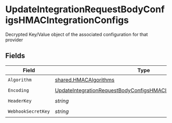 # UpdateIntegrationRequestBodyConfigsHMACIntegrationConfigs

Decrypted Key/Value object of the associated configuration for that provider


## Fields

| Field                                                                                                                                                             | Type                                                                                                                                                              | Required                                                                                                                                                          | Description                                                                                                                                                       |
| ----------------------------------------------------------------------------------------------------------------------------------------------------------------- | ----------------------------------------------------------------------------------------------------------------------------------------------------------------- | ----------------------------------------------------------------------------------------------------------------------------------------------------------------- | ----------------------------------------------------------------------------------------------------------------------------------------------------------------- |
| `Algorithm`                                                                                                                                                       | [shared.HMACAlgorithms](../../models/shared/hmacalgorithms.md)                                                                                                    | :heavy_check_mark:                                                                                                                                                | N/A                                                                                                                                                               |
| `Encoding`                                                                                                                                                        | [UpdateIntegrationRequestBodyConfigsHMACIntegrationConfigsEncoding](../../models/operations/updateintegrationrequestbodyconfigshmacintegrationconfigsencoding.md) | :heavy_check_mark:                                                                                                                                                | N/A                                                                                                                                                               |
| `HeaderKey`                                                                                                                                                       | *string*                                                                                                                                                          | :heavy_check_mark:                                                                                                                                                | N/A                                                                                                                                                               |
| `WebhookSecretKey`                                                                                                                                                | *string*                                                                                                                                                          | :heavy_check_mark:                                                                                                                                                | N/A                                                                                                                                                               |
